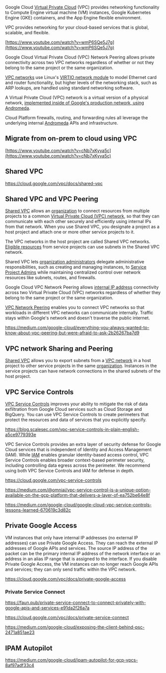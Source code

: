 
Google Cloud [Virtual Private Cloud](https://cloud.google.com/vpc/docs) (VPC) provides networking functionality to Compute Engine virtual machine (VM) instances, Google Kubernetes Engine (GKE) containers, and the App Engine flexible environment. 

VPC provides networking for your cloud-based services that is global, scalable, and flexible.



[https://www.youtube.com/watch?v=wmP6SQe5J7g](https://www.youtube.com/watch?v=wmP6SQe5J7g)

Google Cloud Virtual Private Cloud (VPC) Network Peering allows private connectivity across two VPC networks regardless of whether or not they belong to the same project or the same organization.

[VPC networks](https://cloud.google.com/vpc/docs/advanced-vpc) use Linux's [VIRTIO network module](http://dl.acm.org/citation.cfm?id=1400097.1400108) to model Ethernet card and router functionality, but higher levels of the networking stack, such as ARP lookups, are handled using standard networking software.

A Virtual Private Cloud (VPC) network is a virtual version of a physical network, [implemented inside of Google's production network, using Andromeda](https://cloud.google.com/vpc/docs/vpc).

Cloud Platform firewalls, routing, and forwarding rules all leverage the underlying internal [Andromeda]( https://cloud.google.com/blog/products/gcp/enter-andromeda-zone-google-cloud-platforms-latest-networking-stack) APIs and infrastructure.



## Migrate from on-prem to cloud using VPC

[https://www.youtube.com/watch?v=cNb7xKyya5c](https://www.youtube.com/watch?v=cNb7xKyya5c)

## Shared VPC
https://cloud.google.com/vpc/docs/shared-vpc


## Shared VPC and VPC Peering

[Shared VPC](https://cloud.google.com/vpc/docs/shared-vpc) allows an  [organization](https://cloud.google.com/resource-manager/docs/cloud-platform-resource-hierarchy) to connect resources from multiple projects to a common [Virtual Private Cloud (VPC) network](https://cloud.google.com/vpc/docs/vpc), so that they can communicate with each other securely and efficiently using internal IPs from that network. When you use Shared VPC, you designate a project as a host project and attach one or more other service projects to it. 

The VPC networks in the host project are called Shared VPC networks. [Eligible resources](https://cloud.google.com/vpc/docs/shared-vpc#resources_that_can_be_attached_to_shared_vpc_networks_from_a_service_project) from service projects can use subnets in the Shared VPC network.

Shared VPC lets [organization administrators](https://cloud.google.com/resource-manager/docs/cloud-platform-resource-hierarchy#organizations) delegate administrative responsibilities, such as creating and managing instances, to [Service Project Admins](https://cloud.google.com/vpc/docs/shared-vpc#iam_in_shared_vpc) while maintaining centralized control over network resources like subnets, routes, and firewalls.

Google Cloud VPC Network Peering allows [internal IP address](https://cloud.google.com/vpc/docs/ip-addresses) connectivity across two Virtual Private Cloud (VPC) networks regardless of whether they belong to the same project or the same organization.

[VPC Network Peering](https://cloud.google.com/vpc/docs/vpc-peering) enables you to connect VPC networks so that workloads in different VPC networks can communicate internally. Traffic stays within Google's network and doesn't traverse the public internet.



https://medium.com/google-cloud/everything-you-always-wanted-to-know-about-vpc-peering-but-were-afraid-to-ask-2b26267ba7d9

## VPC network Sharing and Peering

[Shared VPC](https://cloud.google.com/vpc/docs/how-to#vpc-network-sharing-and-peering) allows you to export subnets from a [VPC network](https://cloud.google.com/vpc/docs/vpc) in a host project to other service projects in the same [organization](https://cloud.google.com/resource-manager/docs/creating-managing-organization). Instances in the service projects can have network connections in the shared subnets of the host project. 

## VPC Service Controls


[VPC Service Controls](https://cloud.google.com/vpc-service-controls) improves your ability to mitigate the risk of data exfiltration from Google Cloud services such as Cloud Storage and BigQuery. You can use VPC Service Controls to create perimeters that protect the resources and data of services that you explicitly specify.

https://blog.scalesec.com/vpc-service-controls-in-plain-english-a5ce9779393e

VPC Service Controls provides an extra layer of security defense for Google Cloud services that is independent of Identity and Access Management (IAM). While [IAM](IAM) enables granular identity-based access control, VPC Service Controls enables broader context-based perimeter security, including controlling data egress across the perimeter. We recommend using both VPC Service Controls and IAM for defense in depth.

https://cloud.google.com/vpc-service-controls

https://medium.com/@omniai/vpc-service-control-is-a-unique-option-available-on-the-gcp-platform-that-delivers-a-layer-of-ea752be64e8f

https://medium.com/google-cloud/google-cloud-vpc-service-controls-lessons-learned-670619c3d82c


## Private Google Access

VM instances that only have internal IP addresses (no external IP addresses) can use Private Google Access. They can reach the external IP addresses of Google APIs and services. The source IP address of the packet can be the primary internal IP address of the network interface or an address in an alias IP range that is assigned to the interface. If you disable Private Google Access, the VM instances can no longer reach Google APIs and services; they can only send traffic within the VPC network.

https://cloud.google.com/vpc/docs/private-google-access

### Private Service Connect 

https://faun.pub/private-service-connect-to-connect-privately-with-google-apis-and-services-e91da2f26a7a

https://cloud.google.com/vpc/docs/private-service-connect

https://medium.com/google-cloud/exposing-the-client-behind-psc-2471a851ae23


## IPAM Autopilot

https://medium.com/google-cloud/ipam-autopilot-for-gcp-vpcs-8af97adf33c4